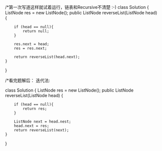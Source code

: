 /*第一次写道这样就试着运行，链表和Recursive不清楚 :-)
class Solution {
      ListNode res = new ListNode();
    public ListNode reverseList(ListNode head) {
      
        if (head == null){
            return null;
        }
        
        res.next = head;
        res = res.next;
        
        return reverseList(head.next);
    }
    
}

/*看完题解后：
迭代法:

class Solution {
      ListNode res = new ListNode();
    public ListNode reverseList(ListNode head) {
      
        if (head == null){
            return res;
        }
        
        ListNode next = head.nest;
        head.next = res;        
        return reverseList(next);
    }    
}